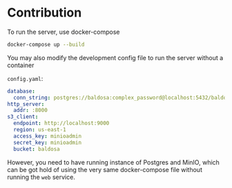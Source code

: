 # Contribution

To run the server, use docker-compose

```bash
docker-compose up --build
```

You may also modify the development config file to run the server without a container


`config.yaml`:
```yaml
database:
  conn_string: postgres://baldosa:complex_password@localhost:5432/baldosa?sslmode=disable
http_server:
  addr: :8000
s3_client:
  endpoint: http://localhost:9000
  region: us-east-1
  access_key: minioadmin
  secret_key: minioadmin
  bucket: baldosa
```

However, you need to have running instance of Postgres and MinIO, which can be got hold of using the very same
docker-compose file without running the `web` service.
